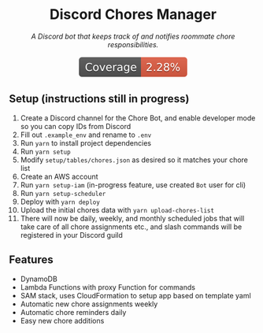 <h1 align='center'>
  Discord Chores Manager <br/>
</h1>

<p align='center'>
  <i>A Discord bot that keeps track of and notifies roommate chore responsibilities.</i> 
  </br></br>
  <a href='https://github.com/moromis/chores-bot/actions/workflows/test.yaml'>
    <img src='cov-badge.svg'>
  </a>
</p>

## Setup (instructions still in progress)
1. Create a Discord channel for the Chore Bot, and enable developer mode so you can copy IDs from Discord
2. Fill out `.example_env` and rename to `.env`
3. Run `yarn` to install project dependencies
4. Run `yarn setup`
5. Modify `setup/tables/chores.json` as desired so it matches your chore list
6. Create an AWS account
7. Run `yarn setup-iam` (in-progress feature, use created `Bot` user for cli)  
8. Run `yarn setup-scheduler`
9. Deploy with `yarn deploy`
10. Upload the initial chores data with `yarn upload-chores-list`
11. There will now be daily, weekly, and monthly scheduled jobs that will take care of all chore assignments etc., and slash commands will be registered in your Discord guild


## Features
- DynamoDB
- Lambda Functions with proxy Function for commands
- SAM stack, uses CloudFormation to setup app based on template yaml
- Automatic new chore assignments weekly
- Automatic chore reminders daily
- Easy new chore additions
